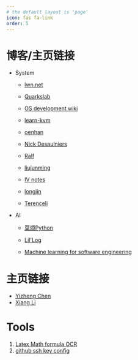 ```yaml
---
# the default layout is 'page'
icon: fas fa-link
order: 5
---
```


# 博客/主页链接

- System

  - [lwn.net](https://lwn.net/)

  - [Quarkslab](https://blog.quarkslab.com/index.html)

  - [OS development wiki](https://wiki.osdev.org/Main_Page)

  - [learn-kvm](https://github.com/yifengyou/learn-kvm)
  - [oenhan](https://oenhan.com/)
  - [Nick Desaulniers](https://nickdesaulniers.github.io/)
  - [Ralf](https://www.ralfj.de/blog/)
  - [liujunming](http://liujunming.top/)
  - [IV notes](https://notes.iveselov.info/)
  - [longjin](https://longjin666.cn/)
  - [Terenceli](https://terenceli.github.io/)

- AI

  - [莫烦Python](https://mofanpy.com/)

  - [Lil'Log](https://lilianweng.github.io/)
  
  - [Machine learning for software engineering](https://github.com/saltudelft/ml4se)



# 主页链接

- [Yizheng Chen](https://surrealyz.github.io/index.html)
- [Xiang Li](https://lixiang3776.github.io/)



# Tools

1. [Latex Math formula OCR](https://simpletex.cn/ai/latex_ocr)
2. [github ssh key config](https://docs.github.com/zh/authentication/connecting-to-github-with-ssh/generating-a-new-ssh-key-and-adding-it-to-the-ssh-agent)
